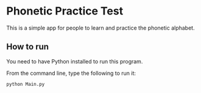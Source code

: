 # Phonetic Practice Test

This is a simple app for people to learn and practice the phonetic alphabet.

## How to run

You need to have Python installed to run this program.

From the command line, type the following to run it:    

```python Main.py```

